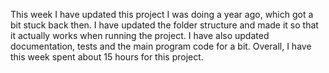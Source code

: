 This week I have updated this project I was doing a year ago, which got a bit stuck back then. I have updated the folder structure and made it so that it actually works when running the project. I have also updated documentation, tests and the main program code for a bit. Overall, I have this week spent about 15 hours for this project.